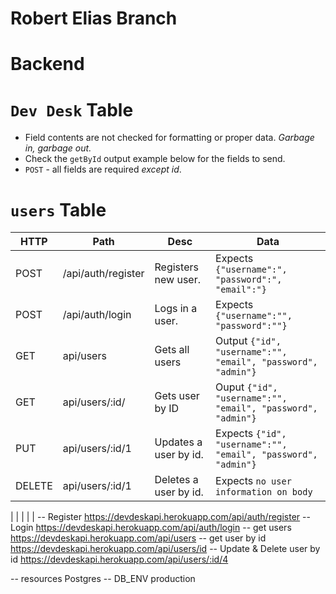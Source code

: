 # Robert Elias Branch

# Backend

# `Dev Desk` Table

- Field contents are not checked for formatting or proper data. *Garbage in, garbage out.*
- Check the `getById` output example below for the fields to send.
- `POST` - all fields are required *except id*.


# `users` Table

| HTTP | Path               | Desc                                   | Data|
|-|-|-|-|
| POST | /api/auth/register | Registers new user. | Expects `{"username":", "password":", "email":"}`|
| POST | /api/auth/login    | Logs in a user.   |  Expects `{"username":"", "password":""}`|
| GET | api/users            | Gets all users     |  Output `{"id", "username":"", "email", "password", "admin"}`|
| GET | api/users/:id/      | Gets user by ID    | Ouput `{"id", "username":"", "email", "password", "admin"}`|
| PUT | api/users/:id/1    | Updates a user by id.   |  Expects `{"id", "username":"", "email", "password", "admin"}`|
| DELETE | api/users/:id/1 | Deletes a user by id.   |  Expects `no user information on body`|


|           |              |                |                                        |
-- Register https://devdeskapi.herokuapp.com/api/auth/register
-- Login https://devdeskapi.herokuapp.com/api/auth/login
-- get users https://devdeskapi.herokuapp.com/api/users
-- get user by id https://devdeskapi.herokuapp.com/api/users/id
-- Update & Delete user by id  https://devdeskapi.herokuapp.com/api/users/:id/4

-- resources Postgres
-- DB_ENV production
